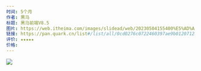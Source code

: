 ```yaml
---
时间: 5个月
作者: 黑马
标题: 黑马前端V8.5
图片: https://web.itheima.com/images/slidead/web/20230504155400%E5%AD%A6%E9%99%A2%E9%A1%B51920x400.png
链接: https://pan.quark.cn/list#/list/all/0cd0276c0722460397ae9b0120712284-00%E6%B1%9F%E9%B9%8F%E5%88%A9/d1c90b69abbf4b16a906693cdb2ea993-00%E6%B1%9F*101%E5%89%8D%E7%AB%AF*101%E8%A7%86%E9%A2%91/4bca44d0209c43f08bce2d94746d4dc5-02%E3%80%90%E9%BB%91%E9%A9%AC%E7%A8%8B%E5%BA%8F%E5%91%98%E3%80%91HTML&JS+%E5%89%8D%E7%AB%AF%20V8
评价: ★★★★★
价格:
---
```

![](Pasted%20image%2020231112140444.png)
